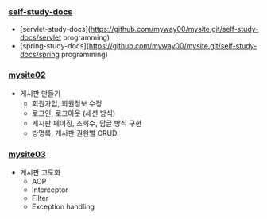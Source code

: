 ### [self-study-docs](https://github.com/myway00/mysite.git/self-study-docs)
- [servlet-study-docs](https://github.com/myway00/mysite.git/self-study-docs/servlet programming)
- [spring-study-docs](https://github.com/myway00/mysite.git/self-study-docs/spring programming)


### [mysite02](https://github.com/myway00/mysite.git/mysite02)

- 게시판 만들기
  - 회원가입, 회원정보 수정
  - 로그인, 로그아웃 (세션 방식)
  - 게시판 페이징, 조회수, 답글 방식 구현
  - 방명록, 게시판 권한별 CRUD

### [mysite03](https://github.com/myway00/mysite.git/mysite03)

- 게시판 고도화
	- AOP
    - Interceptor
    - Filter
    - Exception handling  